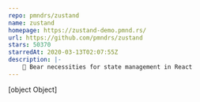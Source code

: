 ```yaml
---
repo: pmndrs/zustand
name: zustand
homepage: https://zustand-demo.pmnd.rs/
url: https://github.com/pmndrs/zustand
stars: 50370
starredAt: 2020-03-13T02:07:55Z
description: |-
    🐻 Bear necessities for state management in React
---
```


[object Object]
